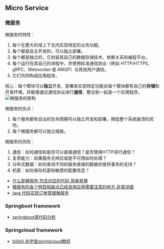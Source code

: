 ## Micro Service

### 微服务

微服务的特性：
1. 每个在更大的域上下文内实现特定的业务功能。
2. 每个都是自主开发的，可以独立部署。
3. 每个都是独立的，它封装其自己的数据存储技术、依赖关系和编程平台。
4. 每个运行在其自己的进程中，并使用标准通信协议（例如 HTTP/HTTPS、gRPC、Websocket 或 AMQP）与其他用户通信。
5. 它们共同构成应用程序。

核心：每个模块可以**独立**开发、部署来实现特定功能且每个模块都有自己的**存储**和开发环境，并能够通过通信协议进行**通信**，整合到一起是一个应用程序。
![微服务的架构](https://docs.microsoft.com/zh-cn/dotnet/architecture/cloud-native/media/monolithic-vs-microservices.png)

微服务的优点：
1. 每个服务都有自治的生命周期可以独立开发和部署，降低整个系统崩溃的风险。
2. 每个微服务都可以独立缩放。

微服务的风险：
1. 通信：如何通信和是否可以直接通信？是否使用HTTP进行通信？
2. 复原能力：如果服务无响应或是不可用如何处理？
3. 分布式数据：如何查询不同的服务直接的数据并提供事务的支持？
4. 机密：如何保存机密和敏感的配置信息？

- [什么是微服务,包含对应的代码,简单易懂](https://www.jianshu.com/p/7293b148028f)
- [微服务的各个特性和缺点已经具体应用需要注意的地方,非常详细](https://blog.csdn.net/wuxiaobingandbob/article/details/78642020)
- [java 代码实现订单管理微服务](https://www.jianshu.com/p/efc97f64c21b/)

### Springboot framework

- [springboot源代码分析](https://github.com/fangjian0423/springboot-analysis)


### Springcloud framework

- [bilibili 尚学堂springcloud教程](https://www.bilibili.com/video/BV18E411x7eT?p=4)